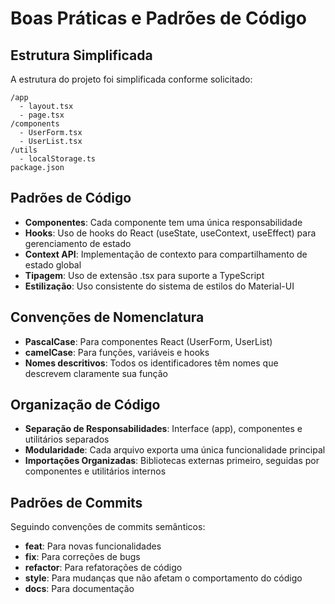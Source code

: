 # Boas Práticas e Padrões de Código

## Estrutura Simplificada
A estrutura do projeto foi simplificada conforme solicitado:

```
/app
  - layout.tsx
  - page.tsx
/components
  - UserForm.tsx
  - UserList.tsx
/utils
  - localStorage.ts
package.json
```

## Padrões de Código
- **Componentes**: Cada componente tem uma única responsabilidade
- **Hooks**: Uso de hooks do React (useState, useContext, useEffect) para gerenciamento de estado
- **Context API**: Implementação de contexto para compartilhamento de estado global
- **Tipagem**: Uso de extensão .tsx para suporte a TypeScript
- **Estilização**: Uso consistente do sistema de estilos do Material-UI

## Convenções de Nomenclatura
- **PascalCase**: Para componentes React (UserForm, UserList)
- **camelCase**: Para funções, variáveis e hooks
- **Nomes descritivos**: Todos os identificadores têm nomes que descrevem claramente sua função

## Organização de Código
- **Separação de Responsabilidades**: Interface (app), componentes e utilitários separados
- **Modularidade**: Cada arquivo exporta uma única funcionalidade principal
- **Importações Organizadas**: Bibliotecas externas primeiro, seguidas por componentes e utilitários internos

## Padrões de Commits
Seguindo convenções de commits semânticos:
- **feat**: Para novas funcionalidades
- **fix**: Para correções de bugs
- **refactor**: Para refatorações de código
- **style**: Para mudanças que não afetam o comportamento do código
- **docs**: Para documentação
